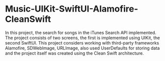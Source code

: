 # Music-UIKit-SwiftUI-Alamofire-CleanSwift
In this project, the search for songs in the iTunes Search API implemented. The project consists of two screens, the first is implemented using UIKit, the second SwiftUI. This project considers working with third-party frameworks Alamofire, SDWebImage, URLImage, also used UserDefaults for storing data and the project itself was created using the Clean Swift architecture.

